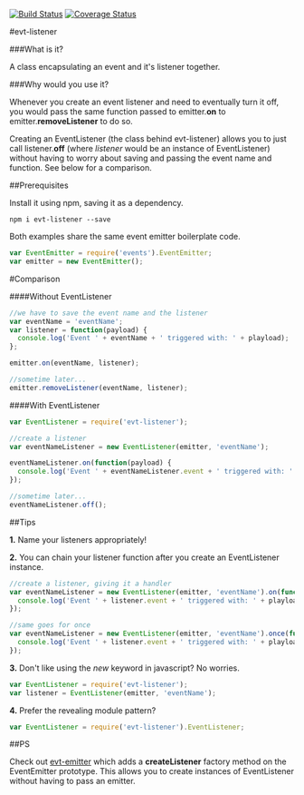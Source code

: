 [![Build Status](https://travis-ci.org/bmullan91/evt-listener.svg?branch=master)](https://travis-ci.org/bmullan91/evt-listener) [![Coverage Status](https://img.shields.io/coveralls/bmullan91/evt-listener.svg)](https://coveralls.io/r/bmullan91/evt-listener?branch=master)

#evt-listener

###What is it?

A class encapsulating an event and it's listener together.

###Why would you use it?

Whenever you create an event listener and need to eventually turn it off, you would pass the same function passed to emitter.**on** to emitter.**removeListener** to do so.

Creating an EventListener (the class behind evt-listener) allows you to just call listener.**off** (where *listener* would be an instance of EventListener) without having to worry about saving and passing the event name and function. See below for a comparison.

##Prerequisites

Install it using npm, saving it as a dependency.

    npm i evt-listener --save

Both examples share the same event emitter boilerplate code.

```js
var EventEmitter = require('events').EventEmitter;
var emitter = new EventEmitter();
```

#Comparison

####Without EventListener

```js
//we have to save the event name and the listener
var eventName = 'eventName';
var listener = function(payload) {
  console.log('Event ' + eventName + ' triggered with: ' + playload);
};

emitter.on(eventName, listener);

//sometime later...
emitter.removeListener(eventName, listener);
``` 

####With EventListener

```js
var EventListener = require('evt-listener');

//create a listener
var eventNameListener = new EventListener(emitter, 'eventName');

eventNameListener.on(function(payload) {
  console.log('Event ' + eventNameListener.event + ' triggered with: ' + playload);
});

//sometime later...
eventNameListener.off();
``` 

##Tips

__1.__ Name your listeners appropriately!

__2.__ You can chain your listener function after you create an EventListener instance.

```js
//create a listener, giving it a handler
var eventNameListener = new EventListener(emitter, 'eventName').on(function(payload) {
  console.log('Event ' + listener.event + ' triggered with: ' + playload);
});

//same goes for once
var eventNameListener = new EventListener(emitter, 'eventName').once(function(payload) {
  console.log('Event ' + listener.event + ' triggered with: ' + playload);
});
```

__3.__ Don't like using the *new* keyword in javascript? No worries.

```js
var EventListener = require('evt-listener');
var listener = EventListener(emitter, 'eventName');
```

__4.__ Prefer the revealing module pattern?

```js
var EventListener = require('evt-listener').EventListener;
```

##PS

Check out [evt-emitter](https://www.npmjs.org/package/evt-emitter) which adds a __createListener__ factory method on the EventEmitter prototype. This allows you to create instances of EventListener without having to pass an emitter.
